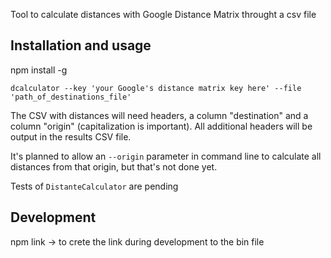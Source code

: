 Tool to calculate distances with Google Distance Matrix throught a csv file

## Installation and usage

npm install -g

`dcalculator --key 'your Google's distance matrix key here' --file 'path_of_destinations_file'`

The CSV with distances will need headers, a column "destination" and a column "origin" (capitalization is important). All additional headers will be output in the results CSV file.

It's planned to allow an `--origin` parameter in command line to calculate all distances from that origin, but that's not done yet.

Tests of `DistanteCalculator` are pending

## Development

npm link -> to crete the link during development to the bin file

